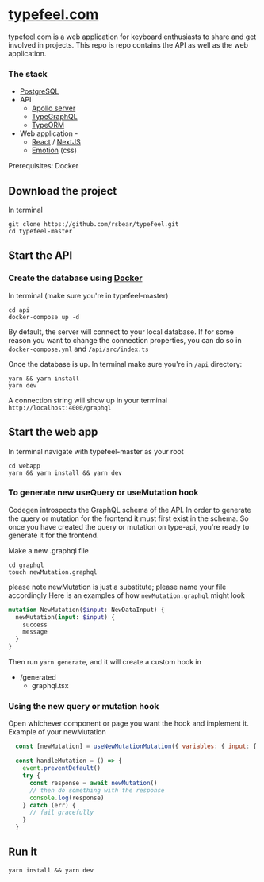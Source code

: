 # [typefeel.com](https://typefeel.com)

typefeel.com is a web application for keyboard enthusiasts to share and get involved in projects. This repo is repo contains the API as well as the web application.

### The stack
- [PostgreSQL](https://www.postgresql.org/) 
- API
  - [Apollo server](https://github.com/apollographql/apollo-server/tree/master/packages/apollo-server-express)
  - [TypeGraphQL](https://typegraphql.ml/docs/introduction.html) 
  - [TypeORM](https://typeorm.io/#/)
- Web application -
  - [React](https://reactjs.org/docs/getting-started.html) / [NextJS](https://nextjs.org/docs/getting-started)
  - [Emotion](https://emotion.sh/docs/introduction) (css)

Prerequisites: Docker

## Download the project
In terminal
```
git clone https://github.com/rsbear/typefeel.git
cd typefeel-master
```

## Start the API

### Create the database using [Docker](https://www.docker.com/)
In terminal (make sure you're in typefeel-master)
```
cd api
docker-compose up -d
```

By default, the server will connect to your local database. If for some reason you want to change the connection properties, you can do so in ``docker-compose.yml`` and ``/api/src/index.ts``

Once the database is up. In terminal make sure you're in `/api` directory:
```
yarn && yarn install
yarn dev
```
A connection string will show up in your terminal `http://localhost:4000/graphql`

## Start the web app
In terminal navigate with typefeel-master as your root
```
cd webapp
yarn && yarn install && yarn dev
```

### To generate new useQuery or useMutation hook
Codegen introspects the GraphQL schema of the API. In order to generate the query or mutation
for the frontend it must first exist in the schema. So once you have created the query or mutation on type-api, you're ready to generate it for the frontend.

Make a new .graphql file
```
cd graphql
touch newMutation.graphql
```
please note newMutation is just a substitute; please name your file accordingly
Here is an examples of how `newMutation.graphql` might look
```graphql
mutation NewMutation($input: NewDataInput) {
  newMutation(input: $input) {
    success
    message
  }
}
```
Then run ```yarn generate```, and it will create a custom hook in 
- /generated
  - graphql.tsx

### Using the new query or mutation hook
Open whichever component or page you want the hook and implement it.
Example of your newMutation

```javascript
  const [newMutation] = useNewMutationMutation({ variables: { input: { fake: "", fake2: "" } }})

  const handleMutation = () => {
    event.preventDefault()
    try {
      const response = await newMutation()
      // then do something with the response
      console.log(response)
    } catch (err) {
      // fail gracefully
    }
  }
```


## Run it
```yarn install && yarn dev```